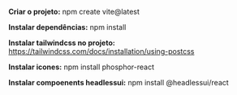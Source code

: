 <strong>Criar o projeto:</strong>
npm create vite@latest

<strong>Instalar dependências:</strong>
npm install

<strong>Instalar tailwindcss no projeto:</strong>
https://tailwindcss.com/docs/installation/using-postcss

<strong>Instalar icones:</strong>
npm install phosphor-react

<strong>Instalar compoenents headlessui:</strong>
npm install @headlessui/react

